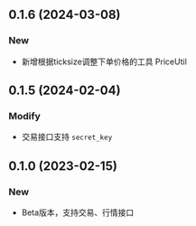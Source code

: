 ## 0.1.6 (2024-03-08)
### New
- 新增根据ticksize调整下单价格的工具 PriceUtil


## 0.1.5 (2024-02-04)
### Modify
- 交易接口支持 `secret_key`


## 0.1.0 (2023-02-15)
### New
- Beta版本，支持交易、行情接口

